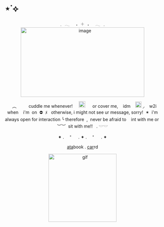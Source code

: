 # ⋆˙⟡


<div align="center">
𓈒⠀𓂃⠀⠀˖⠀𓇬⠀˖⠀⠀𓂃⠀𓈒
  <div align="center">
<img width="400" height="225" alt="image" src="https://i.pinimg.com/originals/f2/b6/79/f2b67984915dcf63cc12ffc5074637bd.gif" />
    <p align="center">
      ‎‎ ‎ ‎ ︵ ‎‎ ‎ ‎ ‎‎ ‎ ‎ ‎‎ ‎ ‎ cuddle me whenever! ‎ ‎‎ ‎ ‎ <img width="21" height="21" alt="image" src="https://64.media.tumblr.com/665117f3862e5c0b7ae6ba00f9a1ebac/0267cbb62ed7e3e6-df/s75x75_c1/537115ad36bc8406108d9a3727ee249a14a3d432.gifv" />
 ‎‎ ‎ ‎ ‎ ‎ or cover me, ‎‎ ‎ ‎ idm ‎‎ ‎ ‎ <img width="20" height="20" alt="image" src="https://64.media.tumblr.com/103e73d85e63afe1d9f2a6365f618089/0267cbb62ed7e3e6-5b/s75x75_c1/348b00ba20e15b7f7aaeb6043e40de8d6a939b74.gifv" /> 
◞ ‎‎ ‎ ‎ w2i when ‎‎ ‎ ‎ i'm ‎‎ ‎on ‎ ⛔  ‎ ‎ﾒ ‎‎ ‎ otherwise, i might not see ur message, sorry! ‎‎ ✶ ‎ i'm always open for interaction ╰ therefore ‎ ,‎‎ ‎  never be afraid to  ‎ ‎‎ ‎ int with me or ‎ ‎‎︶︶ ‎  sit with me!! ‎ ‎‎ ‎.  𓎟𓎟
      <div align="center">
     ✦ . 　⁺ 　 . ✦ . 　⁺ 　 . ✦

<p align="center">
  <a href="https://whatsurnamegirlfriend.atabook.org/">ata</a>book .
  <a href="https://theoceanswaveshealmysoul.carrd.co/">car</a>rd
</p>
    <p align="center">
<img width="220" height="220" alt="gif" src="https://i.pinimg.com/originals/99/e4/df/99e4dfe40fcc342649e49a716ce153e4.gif" />

























